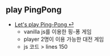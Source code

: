 ## play PingPong

- [Let's play Ping-Pong ⏎](https://play-gooroom.web.app/pingpong.html)
  * vanilla js를 이용한 핑-퐁 게임
  * player 2명이 이용 가능한 대전 게임
  * js 코드 > lines 150
